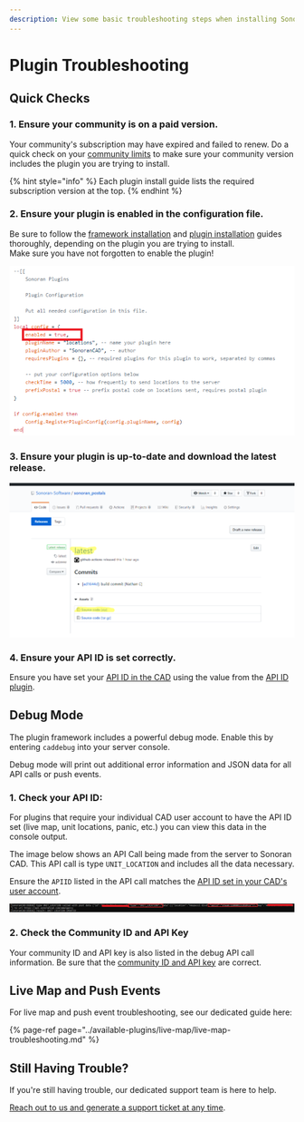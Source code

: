 ```yaml
---
description: View some basic troubleshooting steps when installing Sonoran CAD plugins.
---
```


# Plugin Troubleshooting

## Quick Checks

### 1. Ensure your community is on a paid version.

Your community's subscription may have expired and failed to renew. Do a quick check on your [community limits](../../../tutorials/getting-started/view-your-limits.md) to make sure your community version includes the plugin you are trying to install.

{% hint style="info" %}
Each plugin install guide lists the required subscription version at the top.
{% endhint %}

### 2. Ensure your plugin is enabled in the configuration file.

Be sure to follow the [framework installation](../framework-installation.md) and [plugin installation](./) guides thoroughly, depending on the plugin you are trying to install.  
Make sure you have not forgotten to enable the plugin!

![The &quot;enabled&quot; field should be set to &quot;true&quot;](../../../.gitbook/assets/enable_config.png)

### 3. Ensure your plugin is up-to-date and download the latest release.

![](../../../.gitbook/assets/plugin_1.png)

### 4. Ensure your API ID is set correctly.

Ensure you have set your [API ID in the CAD](../../../sonoran-cad/api-integration/getting-started/setting-your-api-id.md) using the value from the [API ID plugin](../available-plugins/api-id-checker.md).

## Debug Mode

The plugin framework includes a powerful debug mode. Enable this by entering `caddebug` into your server console.

Debug mode will print out additional error information and JSON data for all API calls or push events.

### 1. Check your API ID:

For plugins that require your individual CAD user account to have the API ID set \(live map, unit locations, panic, etc.\) you can view this data in the console output.

The image below shows an API Call being made from the server to Sonoran CAD. This API call is type `UNIT_LOCATION` and includes all the data necessary.

Ensure the `APIID` listed in the API call matches the [API ID set in your CAD's user account](../../../sonoran-cad/api-integration/getting-started/setting-your-api-id.md).

![Debug Mode - Unit Location API Call](../../../.gitbook/assets/debug_console.png)

### 2. Check the Community ID and API Key

Your community ID and API key is also listed in the debug API call information. Be sure that the [community ID and API key](../../../sonoran-cad/api-integration/getting-started/retrieving-your-credentials.md) are correct.

## Live Map and Push Events

For live map and push event troubleshooting, see our dedicated guide here:

{% page-ref page="../available-plugins/live-map/live-map-troubleshooting.md" %}

## Still Having Trouble?

If you're still having trouble, our dedicated support team is here to help.

[Reach out to us and generate a support ticket at any time](https://support.sonoransoftware.com).


